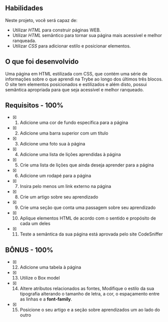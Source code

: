 

## Habilidades

Neste projeto, você será capaz de:

* Utilizar _HTML_ para construir páginas WEB.
* Utilizar _HTML_ semântico para tornar sua página mais acessível e melhor ranqueada.
* Utilizar _CSS_ para adicionar estilo e posicionar elementos.


## O que foi desenvolvido

Uma página em HTML estilizada com CSS, que contém uma série de informações sobre o que aprendi na Trybe ao longo dos últimos três blocos. O site tem elementos posicionados e estilizados e além disto, possui semântica apropriada para que seja acessível e melhor ranqueado.


## Requisitos - 100%


- [x] 1. Adicione uma cor de fundo específica para a página

- [x] 2. Adicione uma barra superior com um título

- [x] 3. Adicione uma foto sua à página

- [x] 4. Adicione uma lista de lições aprendidas à página

- [x] 5. Crie uma lista de lições que ainda deseja aprender para a página

- [x] 6. Adicione um rodapé para a página

- [x] 7. Insira pelo menos um link externo na página

- [x] 8. Crie um artigo sobre seu aprendizado

- [x] 9. Crie uma seção que conta uma passagem sobre seu aprendizado

- [x] 10. Aplique elementos HTML de acordo com o sentido e propósito de cada um deles

- [x] 11. Teste a semântica da sua página está aprovada pelo site CodeSniffer

## BÔNUS - 100%

- [x] 12. Adicione uma tabela à página

- [x] 13. Utilize o Box model

- [x] 14. Altere atributos relacionados as fontes, Modifique o estilo da sua tipografia alterando o tamanho de letra, a cor, o espaçamento entre as linhas e a **font-family**.

- [x] 15. Posicione o seu artigo e a seção sobre aprendizados um ao lado do outro






